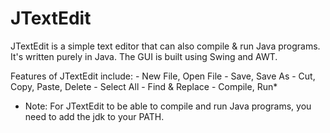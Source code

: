 # JTextEdit
JTextEdit is a simple text editor that can also compile & run Java programs. It's written purely in Java. The GUI is built using Swing and AWT.

Features of JTextEdit include:
	- New File, Open File
	- Save, Save As
	- Cut, Copy, Paste, Delete
	- Select All
	- Find & Replace
	- Compile, Run*

* Note: For JTextEdit to be able to compile and run Java programs, you need to add the jdk to your PATH.
